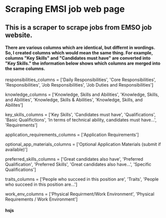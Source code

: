 # Scraping EMSI job web page
## This is a scraper to scrape jobs from EMSO job website.

#### There are various columns which are identical, but differnt in wordings. So, I created columns which would mean the same thing. For example, columns "Key Skills" and "Candidates must have" are converted into "Key Skills." the information below shows which columns are merged into the same columns.
  responsibilities_columns = ['Daily Responsibilities', 'Core Responsibilities', 'Responsibilities', 'Job Responsibilities',
                           'Job Duties and Responsibilities']
                           
  knowledge_columns = ['Knowledge, Skills and Abilities', 'Knowledge, Skills, and Abilities',
                      'Knowledge, Skills & Abilities', 'Knowledge, Skills, and Abilites']
                      
  key_skills_columns = ['Key Skills', 'Candidates must have', 'Qualifications', 'Basic Qualifictions',
                        'In terms of technical ability, candidates must have…', 'Requirements']
                        
  application_requirements_columns = ['Application Requirements']
  
  optional_app_materials_columns = ['Optional Application Materials (submit if available)']
  
  preferred_skills_columns = ['Great candidates also have', 'Preferred Qualification', 'Preferred Skills',
                              'Great candidates also have…', 'Specific Qualifications']
                              
  traits_columns = ['People who succeed in this position are', 'Traits', 'People who succeed in this position are...']
  
  work_env_columns = ['Physical Requirment/Work Environment', 'Physical Requirements / Work Environment']

#### hsjs
